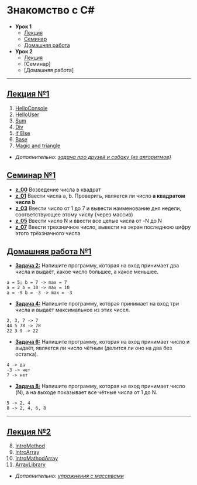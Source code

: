# Знакомство с C#

* **Урок 1**
    * [Лекция](#лекция-1)
    * [Семинар](#семинар-1)
    * [Домашняя работа](#домашняя-работа-1)
* **Урок 2**
    * [Лекция](#лекция-2)
    * [Семинар]
    * [Домашняя работа]
---
## [Лекция №1](https://github.com/nelsonnetru/C_sharp/tree/master/lection_01)
1. [HelloConsole](https://github.com/nelsonnetru/C_sharp/tree/master/lection_01/Example001_HelloConsole)
2. [HelloUser](https://github.com/nelsonnetru/C_sharp/tree/master/lection_01/Example002_HelloUser)
3. [Sum](https://github.com/nelsonnetru/C_sharp/tree/master/lection_01/Example003_Sum)
4. [Div](https://github.com/nelsonnetru/C_sharp/tree/master/lection_01/Example004_Div)
5. [If Else](https://github.com/nelsonnetru/C_sharp/tree/master/lection_01/Example005_IfElse)
6. [Base](https://github.com/nelsonnetru/C_sharp/tree/master/lection_01/Example006_Base)
7. [Magic and triangle](https://github.com/nelsonnetru/C_sharp/tree/master/lection_01/Example007_Magic)
* *Дополнительно: [задача про друзей и собаку (из алгоритмов)](https://github.com/nelsonnetru/C_sharp/tree/master/lection_01/FriendsAndDog)*

## [Семинар №1](https://github.com/nelsonnetru/C_sharp/tree/master/seminar_01)
- [**z_00**](https://github.com/nelsonnetru/C_sharp/tree/master/seminar_01/z_00) Возведение числа в квадрат
- [**z_01**](https://github.com/nelsonnetru/C_sharp/tree/master/seminar_01/z_01) Ввести числа a, b. Проверить, является ли число **a квадратом числа b**
- [**z_03**](https://github.com/nelsonnetru/C_sharp/tree/master/seminar_01/z_03) Ввести число от 1 до 7 и вывести наименование дня недели, соответствующее этому числу (через массив)
- [**z_05**](https://github.com/nelsonnetru/C_sharp/tree/master/seminar_01/z_05) Ввести число N и ввести все целые числа от -N до N
- [**z_07**](https://github.com/nelsonnetru/C_sharp/tree/master/seminar_01/z_07) Ввести трехзначное число, вывести на экран последнюю цифру этого трёхзначного числа

## [Домашняя работа №1](https://github.com/nelsonnetru/C_sharp/tree/master/homework_01)

- [**Задача 2:**](https://github.com/nelsonnetru/C_sharp/tree/master/homework_01/002) Напишите программу, которая на вход принимает два числа и выдаёт, какое число большее, а какое меньшее.
```
a = 5; b = 7 -> max = 7
a = 2 b = 10 -> max = 10
a = -9 b = -3 -> max = -3
```
- [**Задача 4:**](https://github.com/nelsonnetru/C_sharp/tree/master/homework_01/004) Напишите программу, которая принимает на вход три числа и выдаёт максимальное из этих чисел.
```
2, 3, 7 -> 7
44 5 78 -> 78
22 3 9 -> 22
```
- [**Задача 6:**](https://github.com/nelsonnetru/C_sharp/tree/master/homework_01/006) Напишите программу, которая на вход принимает число и выдаёт, является ли число чётным (делится ли оно на два без остатка).
```
4 -> да
-3 -> нет
7 -> нет
```
- [**Задача 8:**](https://github.com/nelsonnetru/C_sharp/tree/master/homework_01/008) Напишите программу, которая на вход принимает число (N), а на выходе показывает все чётные числа от 1 до N.
```
5 -> 2, 4
8 -> 2, 4, 6, 8 
```
---
## [Лекция №2](https://github.com/nelsonnetru/C_sharp/tree/master/lection_02)
8. [IntroMethod](https://github.com/nelsonnetru/C_sharp/tree/master/lection_02/Example008_IntroMethod)
9. [IntroArray](https://github.com/nelsonnetru/C_sharp/tree/master/lection_02/Example009_IntroArray)
10. [IntroMathodArray](https://github.com/nelsonnetru/C_sharp/tree/master/lection_02/Example010_IntroMathodArray)
11. [ArrayLibrary](https://github.com/nelsonnetru/C_sharp/tree/master/lection_02/Example011_ArrayLibrary)
* *Дополнительно: [упражнения с массивами](https://github.com/nelsonnetru/C_sharp/tree/master/lection_02/ArraysTasks)*